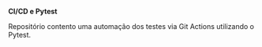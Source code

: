 **CI/CD e Pytest**

Repositório contento uma automação dos testes via Git Actions utilizando o Pytest.
